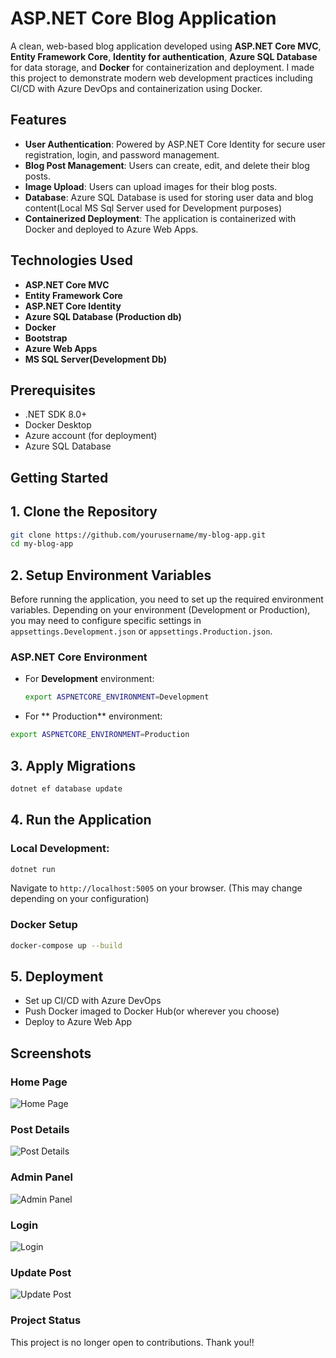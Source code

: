 # ASP.NET Core Blog Application

A clean, web-based blog application developed using **ASP.NET Core MVC**, **Entity Framework Core**, **Identity for authentication**, **Azure SQL Database** for data storage, and **Docker** for containerization and deployment. 
I made this project to demonstrate modern web development practices including CI/CD with Azure DevOps and containerization using Docker.

## Features

- **User Authentication**: Powered by ASP.NET Core Identity for secure user registration, login, and password management.
- **Blog Post Management**: Users can create, edit, and delete their blog posts.
- **Image Upload**: Users can upload images for their blog posts.
- **Database**: Azure SQL Database is used for storing user data and blog content(Local MS Sql Server used for Development purposes)
- **Containerized Deployment**: The application is containerized with Docker and deployed to Azure Web Apps.

## Technologies Used
 
- **ASP.NET Core MVC**
- **Entity Framework Core**
- **ASP.NET Core Identity**
- **Azure SQL Database (Production db)**
- **Docker**
- **Bootstrap**
- **Azure Web Apps**
- **MS SQL Server(Development Db)**

## Prerequisites

- .NET SDK 8.0+
- Docker Desktop
- Azure account (for deployment)
- Azure SQL Database

## Getting Started

## 1. Clone the Repository
```bash
git clone https://github.com/yourusername/my-blog-app.git
cd my-blog-app

```
## 2. Setup Environment Variables

Before running the application, you need to set up the required environment variables. Depending on your environment (Development or Production), you may need to configure specific settings in `appsettings.Development.json` or `appsettings.Production.json`.

### ASP.NET Core Environment

- For **Development** environment:
  ```bash
  export ASPNETCORE_ENVIRONMENT=Development

- For ** Production** environment:
```bash
export ASPNETCORE_ENVIRONMENT=Production
```

## 3. Apply Migrations
```bash
dotnet ef database update
```

## 4. Run the Application
### Local Development:
```bash
dotnet run
```
Navigate to `http://localhost:5005` on your browser. (This may change depending on your configuration)

### Docker Setup 
```bash
docker-compose up --build
```

## 5. Deployment
- Set up CI/CD with Azure DevOps
- Push Docker imaged to Docker Hub(or wherever you choose)
- Deploy to Azure Web App

## Screenshots

### Home Page
![Home Page](/MyBlog/Screenshots/home.png)


### Post Details
![Post Details](/MyBlog/Screenshots/post-details.png)


### Admin Panel
![Admin Panel](/MyBlog/Screenshots/admin-panel.png)


### Login
![Login](/MyBlog/Screenshots/login.png)


### Update Post
![Update Post](/MyBlog/Screenshots/update-post.png)

### Project Status 
This project is no longer open to contributions. Thank you!! 



